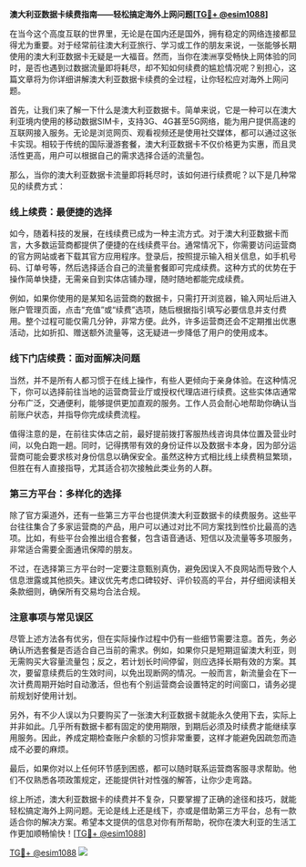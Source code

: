 **澳大利亚数据卡续费指南——轻松搞定海外上网问题[[TG💪+ @esim1088](https://t.me/s/esim1088)]**

在当今这个高度互联的世界里，无论是在国内还是国外，拥有稳定的网络连接都显得尤为重要。对于经常前往澳大利亚旅行、学习或工作的朋友来说，一张能够长期使用的澳大利亚数据卡无疑是一大福音。然而，当你在澳洲享受畅快上网体验的同时，是否也遇到过数据流量即将耗尽，却不知如何续费的尴尬情况呢？别担心，这篇文章将为你详细讲解澳大利亚数据卡续费的全过程，让你轻松应对海外上网问题。

首先，让我们来了解一下什么是澳大利亚数据卡。简单来说，它是一种可以在澳大利亚境内使用的移动数据SIM卡，支持3G、4G甚至5G网络，能为用户提供高速的互联网接入服务。无论是浏览网页、观看视频还是使用社交媒体，都可以通过这张卡实现。相较于传统的国际漫游套餐，澳大利亚数据卡不仅价格更为实惠，而且灵活性更高，用户可以根据自己的需求选择合适的流量包。

那么，当你的澳大利亚数据卡流量即将耗尽时，该如何进行续费呢？以下是几种常见的续费方式：

### **线上续费：最便捷的选择**
如今，随着科技的发展，在线续费已成为一种主流方式。对于澳大利亚数据卡而言，大多数运营商都提供了便捷的在线续费平台。通常情况下，你需要访问运营商的官方网站或者下载其官方应用程序。登录后，按照提示输入相关信息，如手机号码、订单号等，然后选择适合自己的流量套餐即可完成续费。这种方式的优势在于操作简单快捷，无需亲自到实体店铺办理，随时随地都能完成续费。

例如，如果你使用的是某知名运营商的数据卡，只需打开浏览器，输入网址后进入账户管理页面，点击“充值”或“续费”选项，随后根据指引填写必要信息并支付费用。整个过程可能仅需几分钟，非常方便。此外，许多运营商还会不定期推出优惠活动，比如折扣、赠送额外流量等，这无疑进一步降低了用户的使用成本。

### **线下门店续费：面对面解决问题**
当然，并不是所有人都习惯于在线上操作，有些人更倾向于亲身体验。在这种情况下，你可以选择前往当地的运营商营业厅或授权代理店进行续费。这些实体店通常分布广泛，交通便利，能够提供更加直观的服务。工作人员会耐心地帮助你确认当前账户状态，并指导你完成续费流程。

值得注意的是，在前往实体店之前，最好提前拨打客服热线咨询具体位置及营业时间，以免白跑一趟。同时，记得携带有效的身份证件以及数据卡本身，因为部分运营商可能会要求核对身份信息以确保安全。虽然这种方式相比线上续费稍显繁琐，但胜在有人直接指导，尤其适合初次接触此类业务的人群。

### **第三方平台：多样化的选择**
除了官方渠道外，还有一些第三方平台也提供澳大利亚数据卡的续费服务。这些平台往往集合了多家运营商的产品，用户可以通过对比不同方案找到性价比最高的选项。比如，有些平台会推出组合套餐，包含语音通话、短信以及流量等多项服务，非常适合需要全面通讯保障的朋友。

不过，在选择第三方平台时一定要注意甄别真伪，避免因误入不良网站而导致个人信息泄露或其他损失。建议优先考虑口碑较好、评价较高的平台，并仔细阅读相关条款细则，确保所有交易均合法合规。

### **注意事项与常见误区**
尽管上述方法各有优劣，但在实际操作过程中仍有一些细节需要注意。首先，务必确认所选套餐是否适合自己当前的需求。例如，如果你只是短期逗留澳大利亚，则无需购买大容量流量包；反之，若计划长时间停留，则应选择长期有效的方案。其次，要留意续费后的生效时间，以免出现断网的情况。一般而言，新流量会在下一次计费周期开始时自动激活，但也有个别运营商会设置特定的时间窗口，请务必提前规划好使用计划。

另外，有不少人误以为只要购买了一张澳大利亚数据卡就能永久使用下去，实际上并非如此。几乎所有数据卡都有固定的使用期限，到期后必须及时续费才能继续享用服务。因此，养成定期检查账户余额的习惯非常重要，这样才能避免因疏忽而造成不必要的麻烦。

最后，如果你对以上任何环节感到困惑，都可以随时联系运营商客服寻求帮助。他们不仅熟悉各项政策规定，还能提供针对性强的解答，让你少走弯路。

综上所述，澳大利亚数据卡的续费并不复杂，只要掌握了正确的途径和技巧，就能轻松搞定海外上网问题。无论是线上还是线下，亦或是借助第三方平台，总有一款适合你的解决方案。希望本文提供的信息对你有所帮助，祝你在澳大利亚的生活工作更加顺畅愉快！[[TG💪+ @esim1088](https://t.me/s/esim1088)]

[TG💪+ @esim1088](https://t.me/s/esim1088) ![](https://i.postimg.cc/4NQfJmqS/Snipaste-2025-05-13-00-14-12.png)